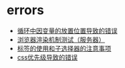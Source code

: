 # errors
+ [循环中因变量的放置位置导致的错误](https://github.com/yongheng2016/errors/issues/1)
+ [浏览器渲染机制测试（服务器）](https://github.com/yongheng2016/errors/issues/2)
+ [标签的使用和子选择器的注意事项](https://github.com/yongheng2016/errors/issues/3)
+ [css优先级导致的错误](https://github.com/yongheng2016/errors/issues/4)
